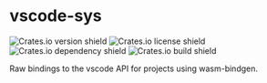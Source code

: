 # vscode-sys

![Crates.io version shield](https://img.shields.io/crates/v/vscode-sys.svg?style=flat-square&logo=rust)
![Crates.io license shield](https://img.shields.io/crates/l/vscode-sys.svg?style=flat-square&logo=github)
![Crates.io dependency shield](https://img.shields.io/librariesio/release/cargo/vscode-sys.svg?style=flat-square&logo=rust)
![Crates.io build shield](https://img.shields.io/badge/build-unknown-yellow.svg?style=flat-square&logo=azuredevops)

Raw bindings to the vscode API for projects using wasm-bindgen.
